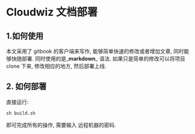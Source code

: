 # Cloudwiz 文档部署

## 1.如何使用

本文采用了 gitbook 的客户端来写作, 能够简单快速的修改或者增加文章, 同时能够快随部署. 同时使用的是_**markdown**_ 语法. 如果只是简单的修改可以将项目clone 下来, 修改相应的地方, 然后部署上线. 



## 2. 如何部署

直接运行:

```
sh build.sh
```

即可完成所有的操作, 需要输入 远程机器的密码. 

